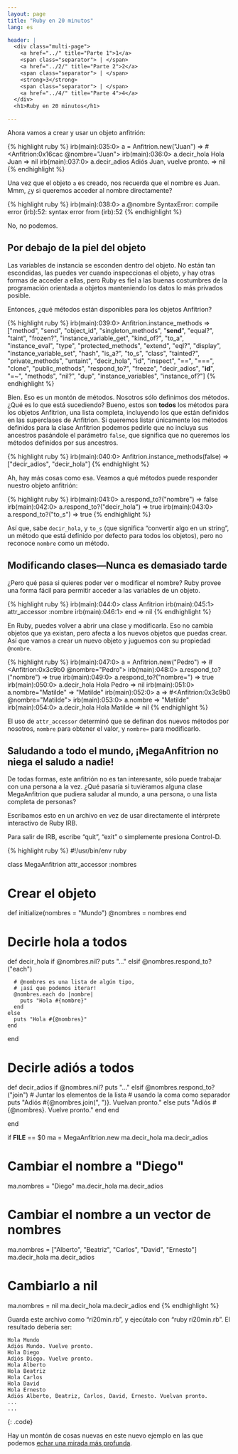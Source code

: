 ```yaml
---
layout: page
title: "Ruby en 20 minutos"
lang: es

header: |
  <div class="multi-page">
    <a href="../" title="Parte 1">1</a>
    <span class="separator"> | </span>
    <a href="../2/" title="Parte 2">2</a>
    <span class="separator"> | </span>
    <strong>3</strong>
    <span class="separator"> | </span>
    <a href="../4/" title="Parte 4">4</a>
  </div>
  <h1>Ruby en 20 minutos</h1>

---
```


Ahora vamos a crear y usar un objeto anfitrión:

{% highlight ruby %}
irb(main):035:0> a = Anfitrion.new("Juan")
=> #<Anfitrion:0x16cac @nombre="Juan">
irb(main):036:0> a.decir_hola
Hola Juan
=> nil
irb(main):037:0> a.decir_adios
Adiós Juan, vuelve pronto.
=> nil
{% endhighlight %}

Una vez que el objeto `a` es creado, nos recuerda que el nombre es Juan.
Mmm, ¿y si queremos acceder al nombre directamente?

{% highlight ruby %}
irb(main):038:0> a.@nombre
SyntaxError: compile error
(irb):52: syntax error
        from (irb):52
{% endhighlight %}

No, no podemos.

## Por debajo de la piel del objeto

Las variables de instancia se esconden dentro del objeto. No están tan
escondidas, las puedes ver cuando inspeccionas el objeto, y hay otras
formas de acceder a ellas, pero Ruby es fiel a las buenas costumbres de
la programación orientada a objetos manteniendo los datos lo más
privados posible.

Entonces, ¿qué métodos están disponibles para los objetos Anfitrion?

{% highlight ruby %}
irb(main):039:0> Anfitrion.instance_methods
=> ["method", "send", "object_id", "singleton_methods",
    "__send__", "equal?", "taint", "frozen?",
    "instance_variable_get", "kind_of?", "to_a",
    "instance_eval", "type", "protected_methods", "extend",
    "eql?", "display", "instance_variable_set", "hash",
    "is_a?", "to_s", "class", "tainted?", "private_methods",
    "untaint", "decir_hola", "id", "inspect", "==", "===",
    "clone", "public_methods", "respond_to?", "freeze",
    "decir_adios", "__id__", "=~", "methods", "nil?", "dup",
    "instance_variables", "instance_of?"]
{% endhighlight %}

Bien. Eso es un montón de métodos. Nosotros sólo definimos dos métodos.
¿Qué es lo que está sucediendo? Bueno, estos son **todos** los métodos
para los objetos Anfitrion, una lista completa, incluyendo los que están
definidos en las superclases de Anfitrion. Si queremos listar únicamente
los métodos definidos para la clase Anfitrion podemos pedirle que no
incluya sus ancestros pasándole el parámetro `false`, que significa que
no queremos los métodos definidos por sus ancestros.

{% highlight ruby %}
irb(main):040:0> Anfitrion.instance_methods(false)
=> ["decir_adios", "decir_hola"]
{% endhighlight %}

Ah, hay más cosas como esa. Veamos a qué métodos puede responder nuestro
objeto anfitrión:

{% highlight ruby %}
irb(main):041:0> a.respond_to?("nombre")
=> false
irb(main):042:0> a.respond_to?("decir_hola")
=> true
irb(main):043:0> a.respond_to?("to_s")
=> true
{% endhighlight %}

Así que, sabe `decir_hola`, y `to_s` (que significa “convertir algo en
un string”, un método que está definido por defecto para todos los
objetos), pero no reconoce `nombre` como un método.

## Modificando clases—Nunca es demasiado tarde

¿Pero qué pasa si quieres poder ver o modificar el nombre? Ruby provee
una forma fácil para permitir acceder a las variables de un objeto.

{% highlight ruby %}
irb(main):044:0> class Anfitrion
irb(main):045:1>   attr_accessor :nombre
irb(main):046:1> end
=> nil
{% endhighlight %}

En Ruby, puedes volver a abrir una clase y modificarla. Eso no cambia
objetos que ya existan, pero afecta a los nuevos objetos que puedas
crear. Así que vamos a crear un nuevo objeto y juguemos con su propiedad
`@nombre`.

{% highlight ruby %}
irb(main):047:0> a = Anfitrion.new("Pedro")
=> #<Anfitrion:0x3c9b0 @nombre="Pedro">
irb(main):048:0> a.respond_to?("nombre")
=> true
irb(main):049:0> a.respond_to?("nombre=")
=> true
irb(main):050:0> a.decir_hola
Hola Pedro
=> nil
irb(main):051:0> a.nombre="Matilde"
=> "Matilde"
irb(main):052:0> a
=> #<Anfitrion:0x3c9b0 @nombre="Matilde">
irb(main):053:0> a.nombre
=> "Matilde"
irb(main):054:0> a.decir_hola
Hola Matilde
=> nil
{% endhighlight %}

El uso de `attr_accessor` determinó que se definan dos nuevos métodos
por nosotros, `nombre` para obtener el valor, y `nombre=` para
modificarlo.

## Saludando a todo el mundo, ¡MegaAnfitrion no niega el saludo a nadie!

De todas formas, este anfitrión no es tan interesante, sólo puede
trabajar con una persona a la vez. ¿Qué pasaría si tuviéramos alguna
clase MegaAnfitrion que pudiera saludar al mundo, a una persona, o una
lista completa de personas?

Escribamos esto en un archivo en vez de usar directamente el intérprete
interactivo de Ruby IRB.

Para salir de IRB, escribe “quit”, “exit” o simplemente presiona
Control-D.

{% highlight ruby %}
#!/usr/bin/env ruby

class MegaAnfitrion
  attr_accessor :nombres

  # Crear el objeto
  def initialize(nombres = "Mundo")
    @nombres = nombres
  end

  # Decirle hola a todos
  def decir_hola
    if @nombres.nil?
      puts "..."
    elsif @nombres.respond_to?("each")

      # @nombres es una lista de algún tipo,
      # ¡así que podemos iterar!
      @nombres.each do |nombre|
        puts "Hola #{nombre}"
      end
    else
      puts "Hola #{@nombres}"
    end
  end

  # Decirle adiós a todos
  def decir_adios
    if @nombres.nil?
      puts "..."
    elsif @nombres.respond_to?("join")
      # Juntar los elementos de la lista
      # usando la coma como separador
      puts "Adiós #{@nombres.join(", ")}. Vuelvan pronto."
    else
      puts "Adiós #{@nombres}. Vuelve pronto."
    end
  end

end


if __FILE__ == $0
  ma = MegaAnfitrion.new
  ma.decir_hola
  ma.decir_adios

  # Cambiar el nombre a "Diego"
  ma.nombres = "Diego"
  ma.decir_hola
  ma.decir_adios

  # Cambiar el nombre a un vector de nombres
  ma.nombres = ["Alberto", "Beatriz", "Carlos",
    "David", "Ernesto"]
  ma.decir_hola
  ma.decir_adios

  # Cambiarlo a nil
  ma.nombres = nil
  ma.decir_hola
  ma.decir_adios
end
{% endhighlight %}

Guarda este archivo como “ri20min.rb”, y ejecútalo con “ruby
ri20min.rb”. El resultado debería ser:

    Hola Mundo
    Adiós Mundo. Vuelve pronto.
    Hola Diego
    Adiós Diego. Vuelve pronto.
    Hola Alberto
    Hola Beatriz
    Hola Carlos
    Hola David
    Hola Ernesto
    Adiós Alberto, Beatriz, Carlos, David, Ernesto. Vuelvan pronto.
    ...
    ...
{: .code}

Hay un montón de cosas nuevas en este nuevo ejemplo en las que podemos
[echar una mirada más profunda](../4/).

